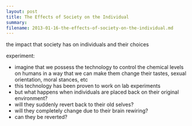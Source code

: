 ```yaml
---
layout: post
title: The Effects of Society on the Individual
summary:
filename: 2013-01-16-the-effects-of-society-on-the-individual.md
---
```


the impact that society has on individuals and their choices

experiment:
- imagine that we possess the technology to control the chemical levels on humans in a way that we can make them change their tastes, sexual orientation, moral stances, etc
- this technology has been proven to work on lab experiments
- but what happens when individuals are placed back on their original environment?
- will they suddenly revert back to their old selves?
- will they completely change due to their brain rewiring?
- can they be reverted?
